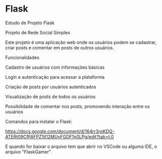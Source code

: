 # Flask
Estudo de Projeto Flask

Projeto de Rede Social Simples

Este projeto é uma aplicação web onde os usuários podem se cadastrar, criar posts e comentar em posts de outros usuários.

Funcionalidades

Cadastro de usuários com informações básicas

Login e autenticação para acessar a plataforma

Criação de posts por usuários autenticados

Visualização de posts de todos os usuários

Possibilidade de comentar nos posts, promovendo interação entre os usuários

Comandos para instalar o Flask:

https://docs.google.com/document/d/164rr3rpKDQ-ATERt09CfFAFPZ1tl12MUyFGDF1n0LPg/edit?tab=t.0

E quando for baixar o arquivo tem que abrir no VSCode ou alguma IDE, o arquivo "FlaskGamer".
